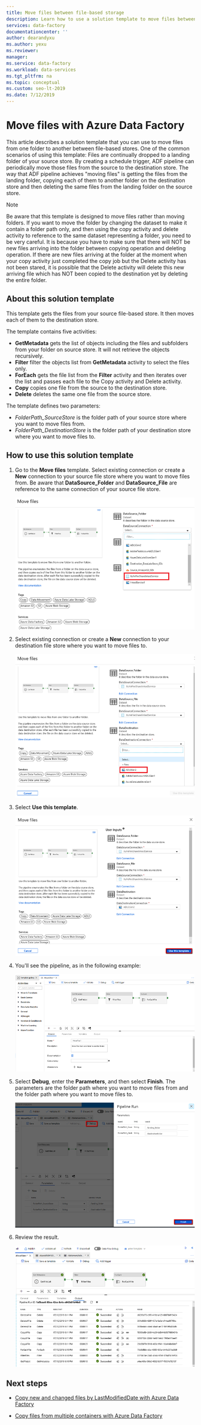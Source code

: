 ```yaml
---
title: Move files between file-based storage
description: Learn how to use a solution template to move files between file-based storage by using Azure Data Factory.
services: data-factory
documentationcenter: ''
author: dearandyxu
ms.author: yexu
ms.reviewer: 
manager: 
ms.service: data-factory
ms.workload: data-services
ms.tgt_pltfrm: na
ms.topic: conceptual
ms.custom: seo-lt-2019
ms.date: 7/12/2019
---
```


# Move files with Azure Data Factory

This article describes a solution template that you can use to move files from one folder to another between file-based stores. One of the common scenarios of using this template: Files are continually dropped to a landing folder of your source store. By creating a schedule trigger, ADF pipeline can periodically move those files from the source to the destination store.  The way that ADF pipeline achieves "moving files" is getting the files from the landing folder, copying each of them to another folder on the destination store and then deleting the same files from the landing folder on the source store.

> [!NOTE]
> Be aware that this template is designed to move files rather than moving folders.  If you want to move the folder by changing the dataset to make it contain a folder path only, and then using the copy activity and delete activity to reference to the same dataset representing a folder, you need to be very careful. It is because you have to make sure that there will NOT be new files arriving into the folder between copying operation and deleting operation. If there are new files arriving at the folder at the moment when your copy activity just completed the copy job but the Delete activity has not been stared, it is possible that the Delete activity will delete this new arriving file which has NOT been copied to the destination yet by deleting the entire folder.

## About this solution template

This template gets the files from your source file-based store. It then moves each of them to the destination store.

The template contains five activities:
- **GetMetadata** gets the list of objects including the files and subfolders from your folder on source store. It will not retrieve the objects recursively. 
- **Filter** filter the objects list from **GetMetadata** activity to select the files only. 
- **ForEach** gets the file list from the **Filter** activity and then iterates over the list and passes each file to the Copy activity and Delete activity.
- **Copy** copies one file from the source to the destination store.
- **Delete** deletes the same one file from the source store.

The template defines two parameters:
- *FolderPath_SourceStore* is the folder path of your source store where you want to move files from. 
- *FolderPath_DestinationStore* is the folder path of your destination store where you want to move files to. 

## How to use this solution template

1. Go to the **Move files** template. Select existing connection or create a **New** connection to your source file store where you want to move files from. Be aware that **DataSource_Folder** and **DataSource_File** are reference to the same connection of your source file store.

    ![Create a new connection to the source](media/solution-template-move-files/move-files1.png)

2. Select existing connection or create a **New** connection to your destination file store where you want to move files to.

    ![Create a new connection to the destination](media/solution-template-move-files/move-files2.png)

3. Select **Use this template**.

    ![Use this template](media/solution-template-move-files/move-files3.png)
	
4. You'll see the pipeline, as in the following example:

    ![Show the pipeline](media/solution-template-move-files/move-files4.png)

5. Select **Debug**, enter the **Parameters**, and then select **Finish**.   The parameters are the folder path where you want to move files from and the folder path where you want to move files to. 

    ![Run the pipeline](media/solution-template-move-files/move-files5.png)

6. Review the result.

    ![Review the result](media/solution-template-move-files/move-files6.png)

## Next steps

- [Copy new and changed files by LastModifiedDate with Azure Data Factory](solution-template-copy-new-files-lastmodifieddate.md)

- [Copy files from multiple containers with Azure Data Factory](solution-template-copy-files-multiple-containers.md)